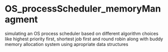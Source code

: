 # OS_processScheduler_memoryManagment
simulating an OS process scheduler based on different algorithm choices like highest priority first, shortest job first and round robin along with buddy memory allocation system using apropriate data structures
